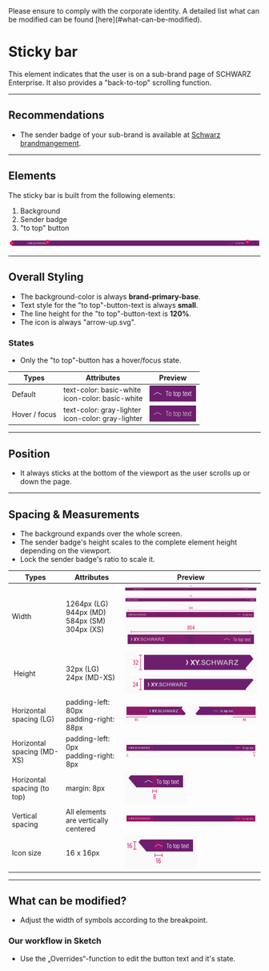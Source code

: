<AlertInfo alertHeadline="Modifiable">
Please ensure to comply with the corporate identity. A detailed list what can be modified can be found [here](#what-can-be-modified).
</AlertInfo>


# Sticky bar

This element indicates that the user is on a sub-brand page of SCHWARZ Enterprise. It also provides a "back-to-top" scrolling function.

---

## Recommendations

- The sender badge of your sub-brand is available at [Schwarz brandmangement](mailto:brandmanagement@mail.schwarz).

---

## Elements

The sticky bar is built from the following elements:

1. Background
1. Sender badge
1. "to top" button

![footer complete LG](assets/structure@1x.png)

---

## Overall Styling

- The background-color is always **brand-primary-base**.
- Text style for the "to top"-button-text is always **small**.
- The line height for the "to top"-button-text is **120%**.
- The icon is always "arrow-up.svg".


### States

- Only the "to top"-button has a hover/focus state.

| Types | Attributes | Preview |
|---|---|---|
| Default |  text-color: basic-white<br>icon-color: basic-white | ![button: default](assets/states/default@1x.png)|
| Hover / focus | text-color: gray-lighter<br>icon-color: gray-lighter| ![button: hover](assets/states/hover-focus@1x.png)|

---

## Position

- It always sticks at the bottom of the viewport as the user scrolls up or down the page.

---

## Spacing & Measurements

- The background expands over the whole screen.
- The sender badge's height scales to the complete element height depending on the viewport.
- Lock the sender badge's ratio to scale it.

| Types | Attributes | Preview |
|---|---|---|
| Width | 1264px (LG)<br> 944px (MD)<br> 584px (SM)<br> 304px (XS) |![Width: LG](assets/measurements/width/LG@1x.png)<br>![Width: MD](assets/measurements/width/MD@1x.png)<br>![Width: SM](assets/measurements/width/SM@1x.png)<br>![Width: XS](assets/measurements/width/XS@1x.png)|
| Height | 32px (LG)<br> 24px (MD-XS) | ![Height: LG](assets/measurements/height/LG@1x.png)<br>![Height: MD-XS](assets/measurements/height/MD-XS@1x.png) |
| Horizontal spacing (LG) | padding-left: 80px <br> padding-right: 88px | ![Horizontal-spacing: LG](assets/measurements/horizontal-spacing/LG@1x.png) |
| Horizontal spacing (MD-XS) | padding-left: 0px<br>padding-right: 8px  |![Horizontal-spacing: MD-XS](assets/measurements/horizontal-spacing/MD-XS@1x.png) |
| Horizontal spacing (to top) | margin: 8px |![Horizontal-spacing: to top](assets/measurements/to-top@1x.png) |
| Vertical spacing | All elements are vertically centered  |![Vertical-spacing](assets/measurements/vertical-spacing@1x.png)|
| Icon size| 16 x 16px |![Icon-size](assets/measurements/icon-size@1x.png)|

---

## What can be modified?

- Adjust the width of symbols according to the breakpoint.

### Our workflow in Sketch

- Use the „Overrides“-function to edit the button text and it's state.
